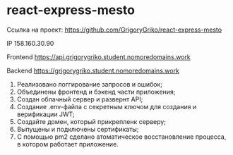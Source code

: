# react-express-mesto

Ссылка на проект: https://github.com/GrigoryGriko/react-express-mesto

IP 158.160.30.90

Frontend https://api.grigorygriko.student.nomoredomains.work

Backend https://grigorygriko.student.nomoredomains.work

1. Реализовано логгирование запросов и ошибок;
2. Объединены фронтенд и бэкенд части приложения;
3. Создан облачный сервер и развернт API;
4. Создание .env-файла с секретным ключом для создания и верификации JWT;
5. Создайте домен, который прикрепленк серверу;
6. Выпущены и подключены сертификаты;
7. С помощью pm2 сделано атоматическое восстановление процесса, в котором работает приложение.